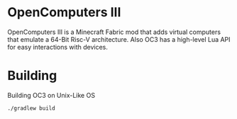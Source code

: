 # OpenComputers III
OpenComputers III is a Minecraft Fabric mod that adds virtual computers that emulate a 64-Bit Risc-V architecture. Also OC3 has a high-level Lua API for easy interactions with devices.

# Building
Building OC3 on Unix-Like OS
```bash
./gradlew build
```